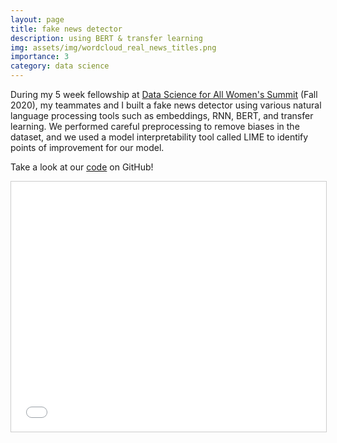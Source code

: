 ```yaml
---
layout: page
title: fake news detector
description: using BERT & transfer learning
img: assets/img/wordcloud_real_news_titles.png
importance: 3
category: data science
---
```


During my 5 week fellowship at <a href="https://www.correlation-one.com/ds4a">Data Science for All Women's Summit</a> (Fall 2020), my teammates and I built a fake news detector using various natural language processing tools such as embeddings, RNN, BERT, and transfer learning. We performed careful preprocessing to remove biases in the dataset, and we used a model interpretability tool called LIME to identify points of improvement for our model. 

Take a look at our <a href="https://github.com/s-chrodinger/fake-news-detection">code</a> on GitHub!

<iframe src="//www.slideshare.net/slideshow/embed_code/key/f5TLIG5Ag7wuGg" width="595" height="400" frameborder="0" marginwidth="0" marginheight="0" scrolling="no" style="border:1px solid #CCC; border-width:1px; margin-bottom:5px; max-width: 100%;" allowfullscreen> </iframe> <div style="margin-bottom:5px"> </div>